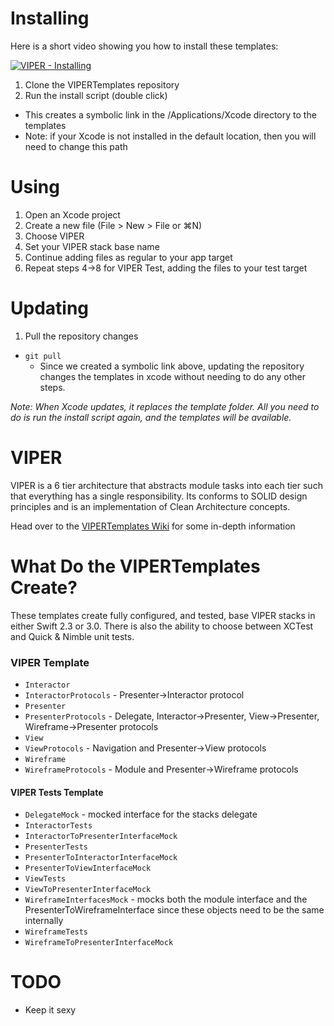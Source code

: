 # Installing

Here is a short video showing you how to install these templates:

[![VIPER - Installing](http://imgur.com/K6BZUHl.png)](https://www.youtube.com/watch?v=RLrOUUecjGI "VIPER - Installing")

1. Clone the VIPERTemplates repository
1. Run the install script (double click)
  - This creates a symbolic link in the /Applications/Xcode directory to the templates
  - Note: if your Xcode is not installed in the default location, then you will need to change this path
  
# Using
1. Open an Xcode project
1. Create a new file (File > New > File or ⌘N)
1. Choose VIPER
1. Set your VIPER stack base name
1. Continue adding files as regular to your app target
1. Repeat steps 4->8 for VIPER Test, adding the files to your test target

# Updating
1. Pull the repository changes
  - `git pull`
    - Since we created a symbolic link above, updating the repository changes the templates in xcode without needing to do any other steps.

*Note: When Xcode updates, it replaces the template folder. All you need to do is run the install script again, and the templates will be available.*

# VIPER
VIPER is a 6 tier architecture that abstracts module tasks into each tier such that everything has a single responsibility. Its conforms to SOLID design principles and is an implementation of Clean Architecture concepts.

Head over to the [VIPERTemplates Wiki](https://github.com/ColdLogical/VIPERTemplates/wiki) for some in-depth information

# What Do the VIPERTemplates Create?
These templates create fully configured, and tested, base VIPER stacks in either Swift 2.3 or 3.0. There is also the ability to choose between XCTest and Quick & Nimble unit tests.

### VIPER Template

- `Interactor`
- `InteractorProtocols` - Presenter->Interactor protocol
- `Presenter`
- `PresenterProtocols` - Delegate, Interactor->Presenter, View->Presenter, Wireframe->Presenter protocols
- `View`
- `ViewProtocols` - Navigation and Presenter->View protocols
- `Wireframe`
- `WireframeProtocols` - Module and Presenter->Wireframe protocols

#### VIPER Tests Template

- `DelegateMock` - mocked interface for the stacks delegate
- `InteractorTests`
- `InteractorToPresenterInterfaceMock`
- `PresenterTests`
- `PresenterToInteractorInterfaceMock`
- `PresenterToViewInterfaceMock`
- `ViewTests`
- `ViewToPresenterInterfaceMock`
- `WireframeInterfacesMock` - mocks both the module interface and the PresenterToWireframeInterface since these objects need to be the same internally
- `WireframeTests`
- `WireframeToPresenterInterfaceMock`

# TODO

- Keep it sexy
